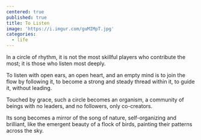 ```yaml
---
centered: true
published: true
title: To Listen
image: 'https://i.imgur.com/guMIMpT.jpg'
categories:
  - life
---
```

In a circle of rhythm,
it is not
the most skillful players
who contribute the most;
it is those who listen 
most deeply.

To listen 
with open ears,
an open heart, 
and an empty mind
is to join the flow
by following it,
to become a strong 
and steady thread
within it,
to guide it, 
without leading.

Touched by grace,
such a circle 
becomes an organism,
a community of beings
with no leaders,
and no followers,
only co-creators.

Its song 
becomes a mirror
of the song of nature,
self-organizing and brilliant,
like the emergent beauty
of a flock of birds,
painting their patterns
across the sky.
